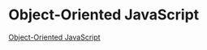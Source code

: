 # Object-Oriented JavaScript

[Object-Oriented JavaScript](http://my.ss.sysu.edu.cn/wiki/display/SPSP/Lab+03.+Object-Oriented+JavaScript)
